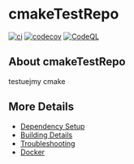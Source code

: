 # cmakeTestRepo

[![ci](https://github.com/GoscZnickiem/cmakeTestRepo/actions/workflows/ci.yml/badge.svg)](https://github.com/GoscZnickiem/cmakeTestRepo/actions/workflows/ci.yml)
[![codecov](https://codecov.io/gh/GoscZnickiem/cmakeTestRepo/branch/main/graph/badge.svg)](https://codecov.io/gh/GoscZnickiem/cmakeTestRepo)
[![CodeQL](https://github.com/GoscZnickiem/cmakeTestRepo/actions/workflows/codeql-analysis.yml/badge.svg)](https://github.com/GoscZnickiem/cmakeTestRepo/actions/workflows/codeql-analysis.yml)

## About cmakeTestRepo
testuejmy cmake


## More Details

 * [Dependency Setup](README_dependencies.md)
 * [Building Details](README_building.md)
 * [Troubleshooting](README_troubleshooting.md)
 * [Docker](README_docker.md)
